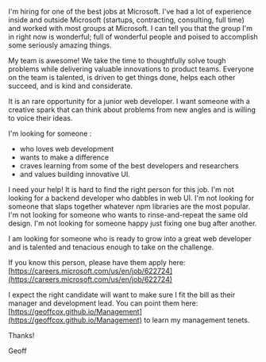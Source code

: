 I'm hiring for one of the best jobs at Microsoft.  I've had a lot of experience inside and outside Microsoft (startups, contracting, consulting, full time) and worked with most groups at Microsoft.  I can tell you that the group I'm in right now is wonderful; full of wonderful people and poised to accomplish some seriously amazing things.

My team is awesome!  We take the time to thoughtfully solve tough problems while delivering valuable innovations to product teams.  Everyone on the team is talented, is driven to get things done, helps each other succeed, and is kind and considerate.

It is an rare opportunity for a junior web developer. 
I want someone with a creative spark that can think about problems from new angles and is willing to voice their ideas.

I'm looking for someone :
* who loves web development
* wants to make a difference
* craves learning from some of the best developers and researchers
* and values building innovative UI.  

I need your help!  It is hard to find the right person for this job.  I'm not looking for a backend developer who dabbles in web UI.  I'm not looking for someone that slaps together whatever npm libraries are the most popular.  I'm not looking for someone who wants to rinse-and-repeat the same old design.  I'm not looking for someone happy just fixing one bug after another. 

I am looking for someone who is ready to grow into a great web developer and is talented and tenacious enough to take on the challenge. 

If you know this person, please have them apply here: [https://careers.microsoft.com/us/en/job/622724](https://careers.microsoft.com/us/en/job/622724)

I expect the right candidate will want to make sure I fit the bill as their manager and development lead.  You can point them here: [https://geoffcox.github.io/Management](https://geoffcox.github.io/Management) to learn my management tenets.

Thanks!

Geoff
